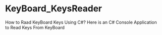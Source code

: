 # KeyBoard_KeysReader
 How to Raad KeyBoard Keys Using C#?
 Here is an C# Console Application to Read Keys From KeyBoard
